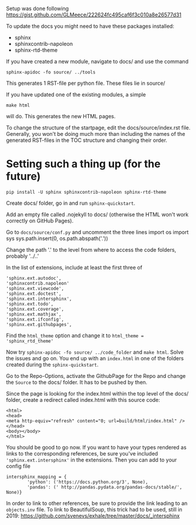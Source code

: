 Setup was done following https://gist.github.com/GLMeece/222624fc495caf6f3c010a8e26577d31

To update the docs you might need to have these packages installed:
* sphinx
* sphinxcontrib-napoleon
* sphinx-rtd-theme

If you have created a new module, navigate to docs/ and use the command

    sphinx-apidoc -fo source/ ../tools

This generates 1 RST-file per python file. These files lie in source/

If you have updated one of the existing modules, a simple

    make html

will do. This generates the new HTML pages.

To change the structure of the startpage, edit the docs/source/index.rst file. Generally, you won't be doing much more than including the names of the generated RST-files in the TOC structure and changing their order.

# Setting such a thing up (for the future)

    pip install -U sphinx sphinxcontrib-napoleon sphinx-rtd-theme

Create docs/ folder, go in and run `sphinx-quickstart`.

Add an empty file called .nojekyll to docs/ (otherwise the HTML won't work correctly on GitHub Pages).

Go to `docs/source/conf.py` and uncomment the three lines
    import os
    import sys
    sys.path.insert(0, os.path.abspath('.'))

Change the path '.' to the level from where to access the code folders, probably '../..'

In the list of extensions, include at least the first three of

    'sphinx.ext.autodoc',
    'sphinxcontrib.napoleon'
    'sphinx.ext.viewcode',
    'sphinx.ext.doctest',
    'sphinx.ext.intersphinx',
    'sphinx.ext.todo',
    'sphinx.ext.coverage',
    'sphinx.ext.mathjax',
    'sphinx.ext.ifconfig',
    'sphinx.ext.githubpages',

Find the `html_theme` option and change it to `html_theme = 'sphinx_rtd_theme'`

Now try `sphinx-apidoc -fo source/ ../code_folder` and `make html`. Solve the issues and go on. You end up with an `index.html` in one of the folders created during the `sphinx-quickstart`.

Go to the Repo-Options, activate the GithubPage for the Repo and change the `Source` to the docs/ folder. It has to be pushed by then.

Since the page is looking for the index.html within the top level of the docs/ folder, create a redirect called index.html with this source code:

    <html>
    <head>
    <meta http-equiv="refresh" content="0; url=build/html/index.html" />
    </head>
    <body></body>
    </html>

You should be good to go now. If you want to have your types rendered as links to the corresponding references, be sure you've included `'sphinx.ext.intersphinx'` in the extensions. Then you can add to your config file

    intersphinx_mapping = {
            'python': ('https://docs.python.org/3', None),
            'pandas': (' http://pandas.pydata.org/pandas-docs/stable/', None)}

In order to link to other references, be sure to provide the link leading to an `objects.inv` file. To link to BeautifulSoup, this trick had to be used, still in 2019: https://github.com/svenevs/exhale/tree/master/docs/_intersphinx
